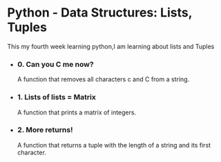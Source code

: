 # Python - Data Structures: Lists, Tuples
  This my fourth week learning python,I am learning about lists and Tuples
  - ### 0. Can you C me now?
    A function that removes all characters c and C from a string.
  - ### 1. Lists of lists = Matrix
    A function that prints a matrix of integers.
  - ### 2. More returns!
    A  function that returns a tuple with the length of a string and its first character.